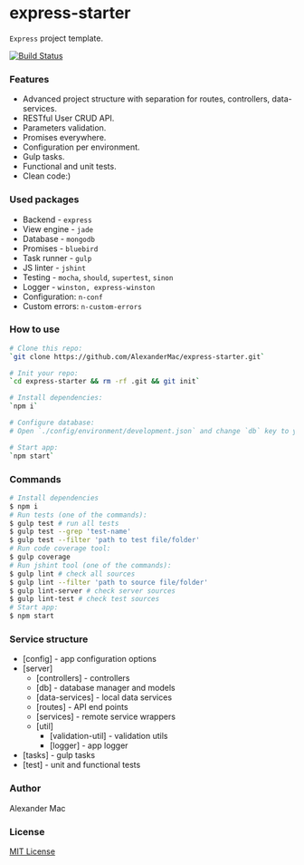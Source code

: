 # express-starter
`Express` project template.

[![Build Status](https://travis-ci.org/AlexanderMac/express-starter.svg?branch=master)](https://travis-ci.org/AlexanderMac/express-starter)


### Features
- Advanced project structure with separation for routes, controllers, data-services.
- RESTful User CRUD API.
- Parameters validation.
- Promises everywhere.
- Configuration per environment.
- Gulp tasks.
- Functional and unit tests.
- Clean code:)


### Used packages
 - Backend - `express`
 - View engine - `jade`
 - Database - `mongodb`
 - Promises - `bluebird`
 - Task runner - `gulp`
 - JS linter - `jshint`
 - Testing - `mocha`, `should`, `supertest`, `sinon`
 - Logger - `winston, express-winston`
 - Configuration: `n-conf`
 - Custom errors: `n-custom-errors`


### How to use
```sh
# Clone this repo:
`git clone https://github.com/AlexanderMac/express-starter.git`

# Init your repo:
`cd express-starter && rm -rf .git && git init` 

# Install dependencies:
`npm i`

# Configure database:
# Open `./config/environment/development.json` and change `db` key to your own database connection string.

# Start app:
`npm start`
```

### Commands

```sh
# Install dependencies
$ npm i
# Run tests (one of the commands):
$ gulp test # run all tests
$ gulp test --grep 'test-name'
$ gulp test --filter 'path to test file/folder'
# Run code coverage tool:
$ gulp coverage
# Run jshint tool (one of the commands):
$ gulp lint # check all sources
$ gulp lint --filter 'path to source file/folder'
$ gulp lint-server # check server sources
$ gulp lint-test # check test sources
# Start app:
$ npm start
```

### Service structure
- [config] - app configuration options
- [server]
  - [controllers] - controllers
  - [db] - database manager and models
  - [data-services] - local data services
  - [routes] - API end points
  - [services] - remote service wrappers
  - [util]
    - [validation-util] - validation utils
    - [logger] - app logger
- [tasks] - gulp tasks
- [test] - unit and functional tests


### Author
Alexander Mac


### License
[MIT License](LICENSE)

